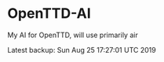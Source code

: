 # OpenTTD-AI
My AI for OpenTTD, will use primarily air

Latest backup: Sun Aug 25 17:27:01 UTC 2019
